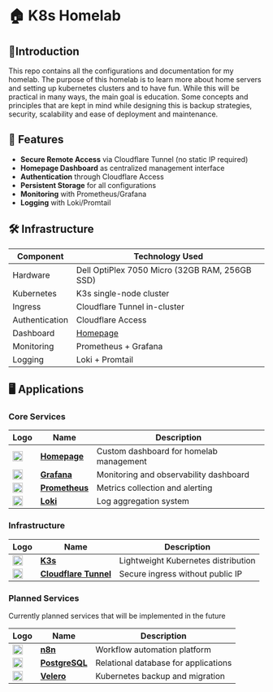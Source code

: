 # 🏠 K8s Homelab

## 🧾Introduction
This repo contains all the configurations and documentation for my homelab. The purpose of this homelab is to learn more about home servers and setting up kubernetes clusters and to have fun. While this will be practical in many ways, the main goal is education. Some concepts and principles that are kept in mind while designing this is backup strategies, security, scalability and ease of deployment and maintenance.

## 📌 Features
- **Secure Remote Access** via Cloudflare Tunnel (no static IP required)
- **Homepage Dashboard** as centralized management interface
- **Authentication** through Cloudflare Access
- **Persistent Storage** for all configurations
- **Monitoring** with Prometheus/Grafana
- **Logging** with Loki/Promtail

## 🛠️ Infrastructure

| Component          | Technology Used       |
|--------------------|-----------------------|
| Hardware           | Dell OptiPlex 7050 Micro (32GB RAM, 256GB SSD) |
| Kubernetes         | K3s single-node cluster |
| Ingress            | Cloudflare Tunnel in-cluster |
| Authentication     | Cloudflare Access |
| Dashboard          | [Homepage](https://gethomepage.dev/) |
| Monitoring         | Prometheus + Grafana |
| Logging            | Loki + Promtail |

## 🖥️ Applications

### Core Services

| Logo | Name | Description |
|------|------|-------------|
| <img src="https://camo.githubusercontent.com/1822c165e7941a2c1cbc126f8b3ae81a6853069ff748daa8a60abbf0d5d34180/68747470733a2f2f7777772e7376677265706f2e636f6d2f646f776e6c6f61642f3439393830372f686f6d652d706167652e737667" width="20"> | [**Homepage**](https://gethomepage.dev/) | Custom dashboard for homelab management |
| <img src="https://grafana.com/static/assets/img/fav32.png" width="20"> | [**Grafana**](https://grafana.com/) | Monitoring and observability dashboard |
| <img src="https://github.com/user-attachments/assets/9898e44d-054a-40f2-9281-cc64b5e98d07" width="20"> | [**Prometheus**](https://prometheus.io/) | Metrics collection and alerting |
| <img src="https://grafana.com/media/docs/loki/logo-grafana-loki.png" width="20"> | [**Loki**](https://grafana.com/oss/loki/) | Log aggregation system |

### Infrastructure

| Logo | Name | Description |
|------|------|-------------|
| <img src="https://github.com/user-attachments/assets/a838541b-c3be-4077-a74a-564ae9b91ed9" width="20"> | [**K3s**](https://k3s.io/) | Lightweight Kubernetes distribution |
| <img src="https://www.cloudflare.com/favicon.ico" width="20"> | [**Cloudflare Tunnel**](https://www.cloudflare.com/products/tunnel/) | Secure ingress without public IP |

### Planned Services
Currently planned services that will be implemented in the future

| Logo | Name | Description |
|------|------|-------------|
| <img src="https://n8n.io/favicon.ico" width="20"> | [**n8n**](https://n8n.io/) | Workflow automation platform |
| <img src="https://www.postgresql.org/favicon.ico" width="20"> | [**PostgreSQL**](https://www.postgresql.org/) | Relational database for applications |
| <img src="https://velero.io/img/Velero.svg" width="20"> | [**Velero**](https://velero.io/) | Kubernetes backup and migration |

